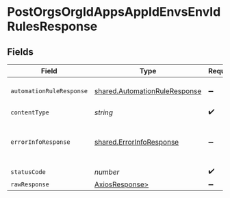 # PostOrgsOrgIdAppsAppIdEnvsEnvIdRulesResponse


## Fields

| Field                                                                          | Type                                                                           | Required                                                                       | Description                                                                    |
| ------------------------------------------------------------------------------ | ------------------------------------------------------------------------------ | ------------------------------------------------------------------------------ | ------------------------------------------------------------------------------ |
| `automationRuleResponse`                                                       | [shared.AutomationRuleResponse](../../models/shared/automationruleresponse.md) | :heavy_minus_sign:                                                             | The AutomationRule<br/><br/>                                                   |
| `contentType`                                                                  | *string*                                                                       | :heavy_check_mark:                                                             | N/A                                                                            |
| `errorInfoResponse`                                                            | [shared.ErrorInfoResponse](../../models/shared/errorinforesponse.md)           | :heavy_minus_sign:                                                             | The input was not a valid Automation Rule.<br/><br/>                           |
| `statusCode`                                                                   | *number*                                                                       | :heavy_check_mark:                                                             | N/A                                                                            |
| `rawResponse`                                                                  | [AxiosResponse>](https://axios-http.com/docs/res_schema)                       | :heavy_minus_sign:                                                             | N/A                                                                            |